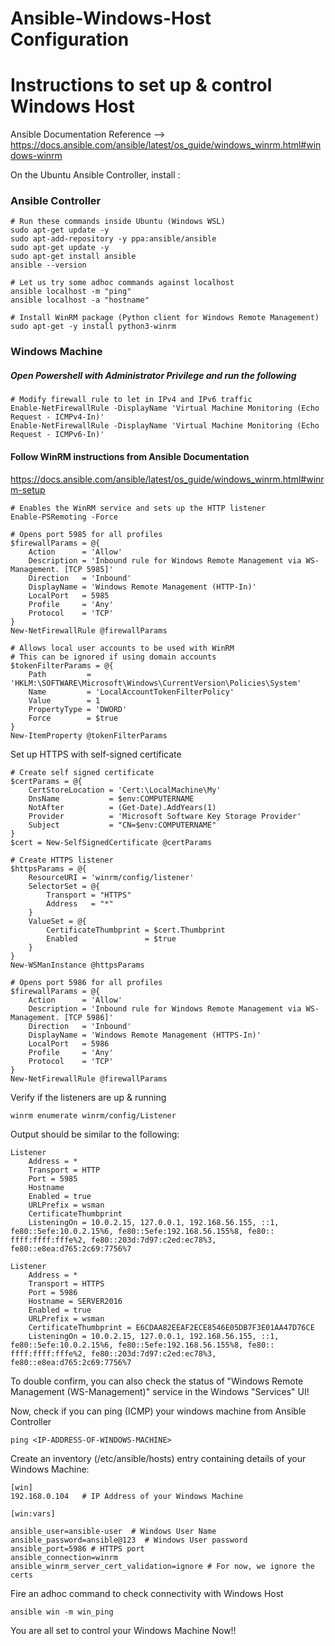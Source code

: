 # Ansible-Windows-Host Configuration

# Instructions to set up & control Windows Host

Ansible Documentation Reference --> https://docs.ansible.com/ansible/latest/os_guide/windows_winrm.html#windows-winrm <br>

On the Ubuntu Ansible Controller, install : <br>

### Ansible Controller

```
# Run these commands inside Ubuntu (Windows WSL)
sudo apt-get update -y
sudo apt-add-repository -y ppa:ansible/ansible
sudo apt-get update -y
sudo apt-get install ansible
ansible --version

# Let us try some adhoc commands against localhost
ansible localhost -m "ping"
ansible localhost -a "hostname"

# Install WinRM package (Python client for Windows Remote Management)
sudo apt-get -y install python3-winrm

```

### Windows Machine

##### Open Powershell with Administrator Privilege and run the following

```
# Modify firewall rule to let in IPv4 and IPv6 traffic
Enable-NetFirewallRule -DisplayName 'Virtual Machine Monitoring (Echo Request - ICMPv4-In)'
Enable-NetFirewallRule -DisplayName 'Virtual Machine Monitoring (Echo Request - ICMPv6-In)'

```
#### Follow WinRM instructions from Ansible Documentation <br>
https://docs.ansible.com/ansible/latest/os_guide/windows_winrm.html#winrm-setup <br>

```
# Enables the WinRM service and sets up the HTTP listener
Enable-PSRemoting -Force

# Opens port 5985 for all profiles
$firewallParams = @{
    Action      = 'Allow'
    Description = 'Inbound rule for Windows Remote Management via WS-Management. [TCP 5985]'
    Direction   = 'Inbound'
    DisplayName = 'Windows Remote Management (HTTP-In)'
    LocalPort   = 5985
    Profile     = 'Any'
    Protocol    = 'TCP'
}
New-NetFirewallRule @firewallParams

# Allows local user accounts to be used with WinRM
# This can be ignored if using domain accounts
$tokenFilterParams = @{
    Path         = 'HKLM:\SOFTWARE\Microsoft\Windows\CurrentVersion\Policies\System'
    Name         = 'LocalAccountTokenFilterPolicy'
    Value        = 1
    PropertyType = 'DWORD'
    Force        = $true
}
New-ItemProperty @tokenFilterParams
```
Set up HTTPS with self-signed certificate <br>

```
# Create self signed certificate
$certParams = @{
    CertStoreLocation = 'Cert:\LocalMachine\My'
    DnsName           = $env:COMPUTERNAME
    NotAfter          = (Get-Date).AddYears(1)
    Provider          = 'Microsoft Software Key Storage Provider'
    Subject           = "CN=$env:COMPUTERNAME"
}
$cert = New-SelfSignedCertificate @certParams

# Create HTTPS listener
$httpsParams = @{
    ResourceURI = 'winrm/config/listener'
    SelectorSet = @{
        Transport = "HTTPS"
        Address   = "*"
    }
    ValueSet = @{
        CertificateThumbprint = $cert.Thumbprint
        Enabled               = $true
    }
}
New-WSManInstance @httpsParams

# Opens port 5986 for all profiles
$firewallParams = @{
    Action      = 'Allow'
    Description = 'Inbound rule for Windows Remote Management via WS-Management. [TCP 5986]'
    Direction   = 'Inbound'
    DisplayName = 'Windows Remote Management (HTTPS-In)'
    LocalPort   = 5986
    Profile     = 'Any'
    Protocol    = 'TCP'
}
New-NetFirewallRule @firewallParams
```
Verify if the listeners are up & running <br>

```
winrm enumerate winrm/config/Listener
```

Output should be similar to the following:

```
Listener
    Address = *
    Transport = HTTP
    Port = 5985
    Hostname
    Enabled = true
    URLPrefix = wsman
    CertificateThumbprint
    ListeningOn = 10.0.2.15, 127.0.0.1, 192.168.56.155, ::1, fe80::5efe:10.0.2.15%6, fe80::5efe:192.168.56.155%8, fe80::
ffff:ffff:fffe%2, fe80::203d:7d97:c2ed:ec78%3, fe80::e8ea:d765:2c69:7756%7

Listener
    Address = *
    Transport = HTTPS
    Port = 5986
    Hostname = SERVER2016
    Enabled = true
    URLPrefix = wsman
    CertificateThumbprint = E6CDAA82EEAF2ECE8546E05DB7F3E01AA47D76CE
    ListeningOn = 10.0.2.15, 127.0.0.1, 192.168.56.155, ::1, fe80::5efe:10.0.2.15%6, fe80::5efe:192.168.56.155%8, fe80::
ffff:ffff:fffe%2, fe80::203d:7d97:c2ed:ec78%3, fe80::e8ea:d765:2c69:7756%7

```
To double confirm, you can also check the status of "Windows Remote Management (WS-Management)" service in the Windows "Services" UI! <br>

Now, check if you can ping (ICMP) your windows machine from Ansible Controller <br>

```
ping <IP-ADDRESS-OF-WINDOWS-MACHINE>
```

Create an inventory (/etc/ansible/hosts) entry containing details of your Windows Machine:

```
[win]
192.168.0.104   # IP Address of your Windows Machine

[win:vars]

ansible_user=ansible-user  # Windows User Name
ansible_password=ansible@123  # Windows User password
ansible_port=5986 # HTTPS port
ansible_connection=winrm
ansible_winrm_server_cert_validation=ignore # For now, we ignore the certs
```

Fire an adhoc command to check connectivity with Windows Host

```
ansible win -m win_ping
```

You are all set to control your Windows Machine Now!! <br>
